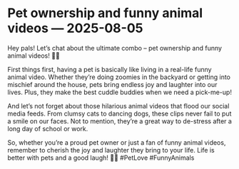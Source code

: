 # Pet ownership and funny animal videos — 2025-08-05

Hey pals! Let’s chat about the ultimate combo – pet ownership and funny animal videos! 🐾🤣

First things first, having a pet is basically like living in a real-life funny animal video. Whether they’re doing zoomies in the backyard or getting into mischief around the house, pets bring endless joy and laughter into our lives. Plus, they make the best cuddle buddies when we need a pick-me-up!

And let’s not forget about those hilarious animal videos that flood our social media feeds. From clumsy cats to dancing dogs, these clips never fail to put a smile on our faces. Not to mention, they’re a great way to de-stress after a long day of school or work.

So, whether you’re a proud pet owner or just a fan of funny animal videos, remember to cherish the joy and laughter they bring to your life. Life is better with pets and a good laugh! 🐶🤣 #PetLove #FunnyAnimals